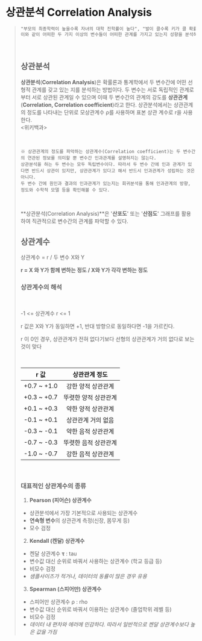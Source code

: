 # 상관분석 Correlation Analysis

>~~~markdown
>"부모의 최종학력이 높을수록 자녀의 대학 진학률이 높다", "발이 클수록 키가 클 확률이 높다" 등 
>이와 같이 어떠한 두 가지 이상의 변수들이 어떠한 관계를 가지고 있는지 성향을 분석하는 것이 바로 "상관분석" 이다.
>~~~
>
></br>
>
>## 상관분석
>
>**상관분석**(**Correlation Analysis**)은 확률론과 통계학에서 두 변수간에 어떤 선형적 관계를 갖고 있는 지를 분석하는 방법이다. 두 변수는 서로 독립적인 관계로부터 서로 상관된 관계일 수 있으며 이때 두 변수간의 관계의 강도를 **상관관계**(**Correlation, Correlation coefficient**)라고 한다. 상관분석에서는 상관관계의 정도를 나타내는 단위로 모상관계수 ρ를 사용하며 표본 상관 계수로 r을 사용한다. </br><위키백과>
>
></br>
>
>~~~
>※ 상관관계의 정도를 파악하는 상관계수(Correlation coefficient)는 두 변수간의 연관된 정보를 의미할 뿐 변수간 인과관계를 설명하지는 않는다.
>상관분석을 하는 두 변수는 모두 독립변수이다. 따라서 두 변수 간에 인과 관계가 있다면 반드시 상관이 있지만, 상관관계가 있다고 해서 반드시 인과관계가 성립하는 것은 아니다.
>두 변수 간에 원인과 결과의 인과관계가 있는지는 회귀분석을 통해 인과관계의 방향, 정도와 수학적 모델 등을 확인해볼 수 있다.
>~~~
>
></br>
>
>**상관분석(Correlation Analysis)**은 '**산포도**' 또는 '**산점도**' 그래프를 활용하여 직관적으로 변수간의 관계를 파악할 수 있다.
>
>## 상관계수
>
>상관계수 = r / 두 변수 X와 Y </br>
>
>**r = X 와 Y가 함께 변하는 정도 / X와 Y가 각각 변하는 정도** </br>
>
>
>
>### 상관계수의 해석
>
></br>
>
>-1 <= 상관계수 r <= 1 </br>
>
>r 값은 X와 Y가 동일하면 +1, 반대 방향으로 동일하다면 -1을 가르킨다. </br>
>
>r 이 0인 경우, 상관관계가 전혀 없다기보다 선형의 상관관계가 거의 없다로 보는 것이 맞다 </br>
>
></br>
>
>|    r 값     |    상관관계 정도     |
>| :---------: | :------------------: |
>| +0.7 ~ +1.0 |  강한 양적 상관관계  |
>| +0.3 ~ +0.7 | 뚜렷한 양적 상관관계 |
>| +0.1 ~ +0.3 |  약한 양적 상관관계  |
>| -0.1 ~ +0.1 |  상관관계 거의 없음  |
>| -0.3 ~ -0.1 |  약한 음적 상관관계  |
>| -0.7 ~ -0.3 | 뚜렷한 음적 상관관계 |
>| -1.0 ~ -0.7 |  강한 음적 상관관계  |
>
></br>
>
>### 대표적인 상관계수의 종류
>
>1. **Pearson (피어슨) 상관계수**
>   - 상관분석에서 가장 기본적으로 사용되는 상관계수
>   - **연속형 변수**의 상관관계 측정(신장, 몸무게 등)
>   - 모수 검정
>2. **Kendall (켄달) 상관계수**
>   - 켄달 상관계수 **τ** : tau
>   - 변수값 대신 순위로 바꿔서 사용하는 상관계수 (학교 등급 등)
>   - 비모수 검정
>   - *샘플사이즈가 적거나, 데이터의 동률이 많은 경우 유용*
>3. **Spearman (스피어만) 상관계수**
>   - 스피어만 상관계수 ρ : rho
>   - 변수값 대신 순위로 바꿔서 이용하는 상관계수 (졸업학위 레벨 등)
>   - 비모수 검정
>   - *데이터 내 편차와 에러에 민감하다. 따라서 일반적으로 켄달 상관계수보다 높은 값을 가짐*





